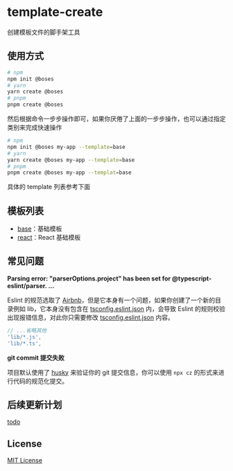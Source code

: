 # template-create

创建模板文件的脚手架工具

## 使用方式

```sh
# npm
npm init @boses
# yarn
yarn create @boses
# pnpm
pnpm create @boses
```

然后根据命令一步步操作即可，如果你厌倦了上面的一步步操作，也可以通过指定类别来完成快速操作

```sh
# npm
npm init @boses my-app --template=base
# yarn
yarn create @boses my-app --template=base
# pnpm
pnpm create @boses my-app --templat=base
```

具体的 template 列表参考下面

## 模板列表

- [base](./src/template-base)：基础模板
- [react](./src/template-react)：React 基础模板

## 常见问题

**Parsing error: "parserOptions.project" has been set for @typescript-eslint/parser. ...**

Eslint 的规范选取了 [Airbnb](https://github.com/iamturns/eslint-config-airbnb-typescript)，但是它本身有一个问题，如果你创建了一个新的目录例如 lib，它本身没有包含在 [tsconfig.eslint.json](./tsconfig.eslint.json) 内，会导致 Eslint 的规则校验出现报错信息，对此你只需要修改 [tsconfig.eslint.json](./tsconfig.eslint.json) 内容。

```js
// ...省略其他
'lib/*.js',
'lib/*.ts',
```

**git commit 提交失败**

项目默认使用了 [husky](https://github.com/typicode/husky) 来验证你的 git 提交信息，你可以使用 `npx cz` 的形式来进行代码的规范化提交。

## 后续更新计划

[todo](./TODU.md)

## License

[MIT License](./LICENSE)
